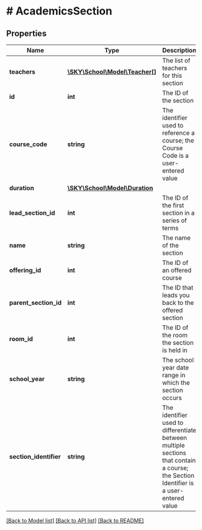 # # AcademicsSection

## Properties

Name | Type | Description | Notes
------------ | ------------- | ------------- | -------------
**teachers** | [**\SKY\School\Model\Teacher[]**](Teacher.md) | The list of teachers for this section | [optional]
**id** | **int** | The ID of the section | [optional]
**course_code** | **string** | The identifier used to reference a course; the Course Code is a user-entered value | [optional]
**duration** | [**\SKY\School\Model\Duration**](Duration.md) |  | [optional]
**lead_section_id** | **int** | The ID of the first section in a series of terms | [optional]
**name** | **string** | The name of the section | [optional]
**offering_id** | **int** | The ID of an offered course | [optional]
**parent_section_id** | **int** | The ID that leads you back to the offered section | [optional]
**room_id** | **int** | The ID of the room the section is held in | [optional]
**school_year** | **string** | The school year date range in which the section occurs | [optional]
**section_identifier** | **string** | The identifier used to differentiate between multiple sections that contain a course; the Section Identifier is a user-entered value | [optional]

[[Back to Model list]](../../README.md#models) [[Back to API list]](../../README.md#endpoints) [[Back to README]](../../README.md)
